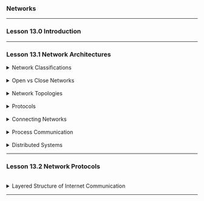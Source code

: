 ### Networks

---

### Lesson 13.0 Introduction

---

### Lesson 13.1 Network Architectures

<details>
  <summary>Network Classifications</summary>

Networks are categorized based on size and scope

- `PAN (Personal Area Network)`: Short-range, e.g, wireless mouse or Bluethooth headset
- `LAN (Local Area Network)`: Covers a building or campus
- `MAN (Metropolitan Area Network)`: Covers a city of loca; community
- `WAN (Wide Area Neteork)`: Spnas large geographical areas, even globally

</br>

</details>

</br>

<details>
  <summary>Open vs Close Networks</summary>

- `Open networks`: Use publicly available protocols (e.g, TCP/IP). The internet is an open network
- `Closed (proprietary) networks`: Use company-owned designs: (e.g Microsoft systems)

</br>

</details>

</br>

<details>
  <summary>Network Topologies</summary>

- `Bus topology`: All dedices share a single communication line
- `Star topology`: Devices connect to a central point (access point in WiFi)

</br>

</details>

</br>

<details>
  <summary>Protocols</summary>

- `Protocols` are rules for communication
- `CSMA/CD` (used in Ethernet): Devices listen to the bus and stop if collisions occur.
- `CSMA/CA` (used in wifi): Devices try to avoid collisions due to hidden termina; problems

</br>

</details>

</details>

</br>

<details>
  <summary>Connecting Networks</summary>

- `Repeaters`: Amplify and forward all signals
- `Bridges`: Forward only necessary messages between two networks
- `Switches`: Like multi-port bridges, only send messages to the relevant segments
- `Routers`: Connect different networks (WiFi and Ethernet), forming internets.
  Each device has both local and internet addresses.
- `Gateways`: Devices that link a network to an internet often combining AP and router (as in home WiFi)

</br>

</details>

</br>

<details>
  <summary>Process Communication</summary>

- `Client/Server model`: One server provides services (e.g. print ot file server) to multiple clients.
- `Peer-to-Peer`: Devices act as both clients and servers (e.g. file sharing, messaging)

</br>

</details>

</br>

<details>
  <summary>Distributed Systems</summary>
  
  - `Cluster computung`: A group of tightly connected computers acting as one (high availability and load balancing)
  - `Grid computing`: Loosely connected computers acroos locations
  - `Cloud computing`: On-demand access to virtual computers and storage over the Internet

</br>

</details>

---

### Lesson 13.2 Network Protocols

</br>

<details>
  <summary>Layered Structure of Internet Communication</summary>

Internet communication is organized into `4 layers` of software:

1. `Application Layer` - Contains client and server software (e.g, web browsers email clients).
   Responsible for preparing and requesting data transmission.
2. `Tranport Layer` - Split messages into packets, adds sequence numbers, ensures proper reassembly and routes data to the correct application using `port tnumbers`
3. `Network Layer` - Determines packet routing across the Internet using `forwarding tables` in routers.
4. `Link Layer` - Handles actual data transmission over local network (via Ethernet or WiFi)

Each layer `passes data down` the stack for transmission, and at the destination, each layer `reserves` the process to reconstruct the original message.

</br>

</details>

---
